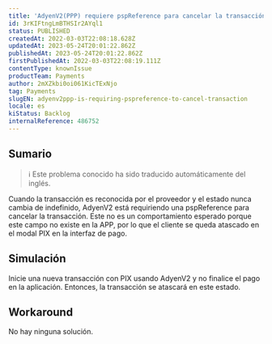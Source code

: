 ```yaml
---
title: 'AdyenV2(PPP) requiere pspReference para cancelar la transacción.'
id: 3rKIFtngLmBTHSIr2AYql1
status: PUBLISHED
createdAt: 2022-03-03T22:08:18.628Z
updatedAt: 2023-05-24T20:01:22.862Z
publishedAt: 2023-05-24T20:01:22.862Z
firstPublishedAt: 2022-03-03T22:08:19.111Z
contentType: knownIssue
productTeam: Payments
author: 2mXZkbi0oi061KicTExNjo
tag: Payments
slugEN: adyenv2ppp-is-requiring-pspreference-to-cancel-transaction
locale: es
kiStatus: Backlog
internalReference: 486752
---
```


## Sumario

>ℹ️ Este problema conocido ha sido traducido automáticamente del inglés.


Cuando la transacción es reconocida por el proveedor y el estado nunca cambia de indefinido, AdyenV2 está requiriendo una pspReference para cancelar la transacción. Este no es un comportamiento esperado porque este campo no existe en la APP, por lo que el cliente se queda atascado en el modal PIX en la interfaz de pago.



## Simulación


Inicie una nueva transacción con PIX usando AdyenV2 y no finalice el pago en la aplicación. Entonces, la transacción se atascará en este estado.



## Workaround


No hay ninguna solución.

